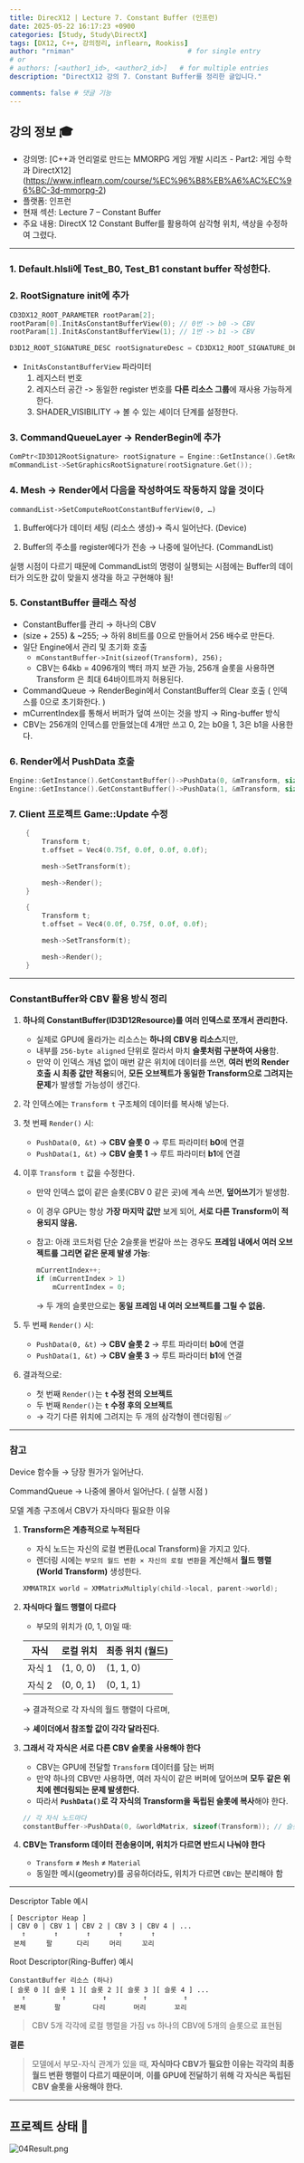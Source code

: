 ```yaml
---
title: DirecX12 | Lecture 7. Constant Buffer (인프런)
date: 2025-05-22 16:17:23 +0900
categories: [Study, Study\DirectX]
tags: [DX12, C++, 강의정리, inflearn, Rookiss]
author: "rniman"                            # for single entry
# or
# authors: [<author1_id>, <author2_id>]   # for multiple entries
description: "DirectX12 강의 7. Constant Buffer를 정리한 글입니다."

comments: false # 댓글 기능
---
```


## 강의 정보 🎓

- 강의명: [C++과 언리얼로 만드는 MMORPG 게임 개발 시리즈 - Part2: 게임 수학과 DirectX12] (https://www.inflearn.com/course/%EC%96%B8%EB%A6%AC%EC%96%BC-3d-mmorpg-2)
- 플랫폼: 인프런
- 현재 섹션: Lecture 7 – Constant Buffer 
- 주요 내용: DirectX 12 Constant Buffer를 활용하여 삼각형 위치, 색상을 수정하여 그렸다.
  
---

### 1. Default.hlsli에 Test_B0, Test_B1 constant buffer 작성한다.

### 2. RootSignature init에 추가

```cpp
CD3DX12_ROOT_PARAMETER rootParam[2];
rootParam[0].InitAsConstantBufferView(0); // 0번 -> b0 -> CBV
rootParam[1].InitAsConstantBufferView(1); // 1번 -> b1 -> CBV

D3D12_ROOT_SIGNATURE_DESC rootSignatureDesc = CD3DX12_ROOT_SIGNATURE_DESC((2, rootParam); // Default 에서 param을 넘기도록 수정
```

- `InitAsConstantBufferView`   파라미터
    1. 레지스터 번호
    2. 레지스터 공간 -> 동일한 register 번호를 **다른 리소스 그룹**에 재사용 가능하게 한다.
    3. SHADER_VISIBILITY → 볼 수 있는 셰이더 단계를 설정한다.

### 3. CommandQueueLayer → RenderBegin에 추가

```cpp
ComPtr<ID3D12RootSignature> rootSignature = Engine::GetInstance().GetRootSignatureLayer()->GetRootSignature();
mCommandList->SetGraphicsRootSignature(rootSignature.Get());
```

### 4. Mesh → Render에서 다음을 작성하여도 작동하지 않을 것이다

 `commandList->SetComputeRootConstantBufferView(0, …)`

1) Buffer에다가 데이터 세팅 (리소스 생성)→ 즉시 일어난다. (Device)

2) Buffer의 주소를 register에다가 전송 → 나중에 일어난다. (CommandList)

실행 시점이 다르기 때문에 CommandList의 명령이 실행되는 시점에는 Buffer의 데이터가 의도한 값이 맞을지 생각을 하고 구현해야 됨!

### 5. ConstantBuffer 클래스 작성

- ConstantBuffer를 관리 → 하나의 CBV
- (size + 255) & ~255; → 하위 8비트를 0으로 만들어서 256 배수로 만든다.
- 일단 Engine에서 관리 및 초기화 호출
    - `mConstantBuffer->Init(sizeof(Transform), 256);`
    - CBV는 64kb = 4096개의 백터 까지 보관 가능, 256개 슬롯을 사용하면 Transform 은 최대 64바이트까지 허용된다.
- CommandQueue → RenderBegin에서 ConstantBuffer의 Clear 호출 ( 인덱스를 0으로 초기화한다. )
- mCurrentIndex를 통해서 버퍼가 덮여 쓰이는 것을 방지 → Ring-buffer 방식
- CBV는 256개의 인덱스를 만들었는데 4개만 쓰고 0, 2는 b0을 1, 3은 b1을 사용한다.

### 6. Render에서 PushData 호출

```cpp
Engine::GetInstance().GetConstantBuffer()->PushData(0, &mTransform, sizeof(Transform)); // b0에 mTransform 정보를 넣음
Engine::GetInstance().GetConstantBuffer()->PushData(1, &mTransform, sizeof(Transform)); // b1에 mTransform 정보를 넣음
```

### 7. Client 프로젝트 Game::Update 수정

```cpp
	{
		Transform t;
		t.offset = Vec4(0.75f, 0.0f, 0.0f, 0.0f);

		mesh->SetTransform(t);

		mesh->Render();
	}

	{
		Transform t;
		t.offset = Vec4(0.0f, 0.75f, 0.0f, 0.0f);

		mesh->SetTransform(t);

		mesh->Render();
	}
```

---

### ConstantBuffer와 CBV 활용 방식 정리

1. **하나의 ConstantBuffer(ID3D12Resource)를 여러 인덱스로 쪼개서 관리한다.**
    - 실제로 GPU에 올라가는 리소스는 **하나의 CBV용 리소스**지만,
    - 내부를 `256-byte aligned` 단위로 잘라서 마치 **슬롯처럼 구분하여 사용**함.
    - 만약 이 인덱스 개념 없이 매번 같은 위치에 데이터를 쓰면, **여러 번의 Render 호출 시 최종 값만 적용**되어, **모든 오브젝트가 동일한 Transform으로 그려지는 문제**가 발생할 가능성이 생긴다.
2. 각 인덱스에는 `Transform t` 구조체의 데이터를 복사해 넣는다.
3. 첫 번째 `Render()` 시:
    - `PushData(0, &t)` → **CBV 슬롯 0** → 루트 파라미터 **b0**에 연결
    - `PushData(1, &t)` → **CBV 슬롯 1** → 루트 파라미터 **b1**에 연결
4. 이후 `Transform t` 값을 수정한다.
    - 만약 인덱스 없이 같은 슬롯(CBV 0 같은 곳)에 계속 쓰면, **덮어쓰기**가 발생함.
    - 이 경우 GPU는 항상 **가장 마지막 값만** 보게 되어, **서로 다른 Transform이 적용되지 않음.**
    - 참고: 아래 코드처럼 단순 2슬롯을 번갈아 쓰는 경우도 **프레임 내에서 여러 오브젝트를 그리면 같은 문제 발생 가능**:
        
        ```cpp
        mCurrentIndex++;
        if (mCurrentIndex > 1)
            mCurrentIndex = 0;
        ```
        
        → 두 개의 슬롯만으로는 **동일 프레임 내 여러 오브젝트를 그릴 수 없음.**
        
5. 두 번째 `Render()` 시:
    - `PushData(0, &t)` → **CBV 슬롯 2** → 루트 파라미터 **b0**에 연결
    - `PushData(1, &t)` → **CBV 슬롯 3** → 루트 파라미터 **b1**에 연결
6. 결과적으로:
    - 첫 번째 `Render()`는 **`t` 수정 전의 오브젝트**
    - 두 번째 `Render()`는 **`t` 수정 후의 오브젝트**
    - → 각기 다른 위치에 그려지는 두 개의 삼각형이 렌더링됨 ✅

---

### 참고

Device 함수들 → 당장 뭔가가 일어난다.

CommandQueue → 나중에 몰아서 일어난다. ( 실행 시점 )

모델 계층 구조에서 CBV가 자식마다 필요한 이유

1. **Transform은 계층적으로 누적된다**

   - 자식 노드는 자신의 로컬 변환(Local Transform)을 가지고 있다.
   - 렌더링 시에는 `부모의 월드 변환 × 자신의 로컬 변환`을 계산해서 **월드 행렬(World Transform)** 생성한다.

   ```cpp
   XMMATRIX world = XMMatrixMultiply(child->local, parent->world);
   ```

2. **자식마다 월드 행렬이 다르다**

   - 부모의 위치가 (0, 1, 0)일 때:

   | 자식   | 로컬 위치 | 최종 위치 (월드) |
   | ------ | --------- | ---------------- |
   | 자식 1 | (1, 0, 0) | (1, 1, 0)        |
   | 자식 2 | (0, 0, 1) | (0, 1, 1)        |

   → 결과적으로 각 자식의 월드 행렬이 다르며,

   → **셰이더에서 참조할 값이 각각 달라진다.**

3. **그래서 각 자식은 서로 다른 CBV 슬롯을 사용해야 한다**

   - CBV는 GPU에 전달할 `Transform` 데이터를 담는 버퍼
   - 만약 하나의 CBV만 사용하면, 여러 자식이 같은 버퍼에 덮어쓰며 **모두 같은 위치에 렌더링되는 문제 발생한다.**
   - 따라서 **`PushData()`로 각 자식의 Transform을 독립된 슬롯에 복사**해야 한다.

   ```cpp
   // 각 자식 노드마다
   constantBuffer->PushData(0, &worldMatrix, sizeof(Transform)); // 슬롯 인덱스 증가
   ```

4. **CBV는 Transform 데이터 전송용이며, 위치가 다르면 반드시 나눠야 한다**

   - `Transform` ≠ `Mesh` ≠ `Material`
   - 동일한 메시(geometry)를 공유하더라도, 위치가 다르면 `CBV`는 분리해야 함

---

Descriptor Table 예시

```
[ Descriptor Heap ]
| CBV 0 | CBV 1 | CBV 2 | CBV 3 | CBV 4 | ...
   ↑       ↑       ↑       ↑       ↑
 본체     팔      다리     머리     꼬리
```

Root Descriptor(Ring-Buffer) 예시

```
ConstantBuffer 리소스 (하나)
[ 슬롯 0 ][ 슬롯 1 ][ 슬롯 2 ][ 슬롯 3 ][ 슬롯 4 ] ...
   ↑         ↑         ↑         ↑         ↑
 본체       팔        다리       머리       꼬리
```

> CBV 5개 각각에 로컬 행렬을 가짐 vs 하나의 CBV에 5개의 슬롯으로 표현됨
> 

**결론**

> 모델에서 부모-자식 관계가 있을 때, **자식마다 CBV가 필요한 이유는 각각의 최종 월드 변환 행렬이 다르기 때문이며**, **이를 GPU에 전달하기 위해 각 자식은 독립된 CBV 슬롯을 사용해야 한다.**
> 

---

## 프로젝트 상태 💾

![04Result.png](assets/img/DX12/01_INFLEARN/04Result.png)
